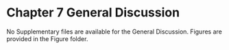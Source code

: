 # Chapter 7 General Discussion

No Supplementary files are available for the General Discussion. 
Figures are provided in the Figure folder.